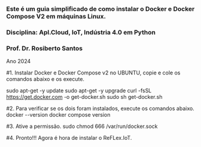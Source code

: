 ### Este é um guia simplificado de como instalar o Docker e Docker Compose V2 em máquinas Linux.
### Disciplina: Apl.Cloud, IoT, Indústria 4.0 em Python
### Prof. Dr. Rosiberto Santos
 Ano 2024



#1. Instalar Docker e Docker Compose v2 no UBUNTU, copie e cole os comandos abaixo e os execute.

 sudo apt-get -y update
 sudo apt-get -y upgrade
 curl -fsSL https://get.docker.com -o get-docker.sh
 sudo sh get-docker.sh
 
 

#2. Para verificar se os dois foram instalados, execute os comandos abaixo.
 docker --version
 docker compose version
 
 
 
#3. Ative a permissão.
 sudo chmod 666 /var/run/docker.sock
 
 
 
#4. Pronto!!! Agora é hora de instalar o ReFLex.IoT.